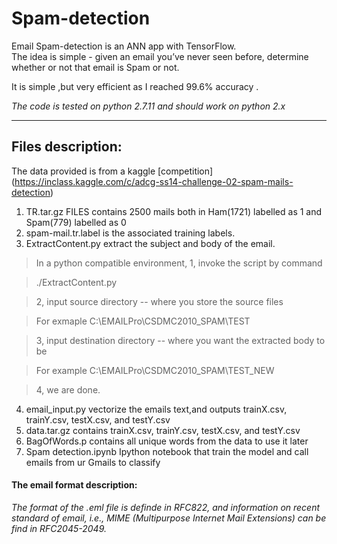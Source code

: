 # Spam-detection
Email Spam-detection is an ANN app with TensorFlow.  
The idea is simple - given an email you’ve never seen before, determine whether or not that email is Spam or not.

It is simple ,but very efficient as I reached 99.6% accuracy .

*The code is tested on python 2.7.11 and should work on python 2.x*

-------------------------------------------------------------------------------------------------------------------------
## Files description:

The data provided is from a kaggle [competition] (https://inclass.kaggle.com/c/adcg-ss14-challenge-02-spam-mails-detection) 

1. TR.tar.gz FILES contains 2500 mails both in Ham(1721) labelled as 1 and Spam(779) labelled as 0
2. spam-mail.tr.label is the associated training labels.
3. ExtractContent.py  extract the subject and body of the email.
> In a python compatible environment, 
> 1, invoke the script by command 

> ./ExtractContent.py

>  2, input source directory -- where you store the source files

>  For exmaple
   C:\EMAILPro\CSDMC2010_SPAM\TEST

> 3, input destination directory -- where you want the extracted body to be

> For example
  C:\EMAILPro\CSDMC2010_SPAM\TEST_NEW
    
> 4, we are done.
4. email_input.py  vectorize the emails text,and outputs  trainX.csv, trainY.csv, testX.csv, and testY.csv 
5. data.tar.gz contains trainX.csv, trainY.csv, testX.csv, and testY.csv
6. BagOfWords.p contains all unique words from the data to use it later 
7. Spam detection.ipynb Ipython notebook that train the model and call emails from ur Gmails to classify

#### The email format description:
 
*The format of the .eml file is definde in RFC822, and information on recent 
standard of email, i.e., MIME (Multipurpose Internet Mail Extensions) can be
find in RFC2045-2049.*




